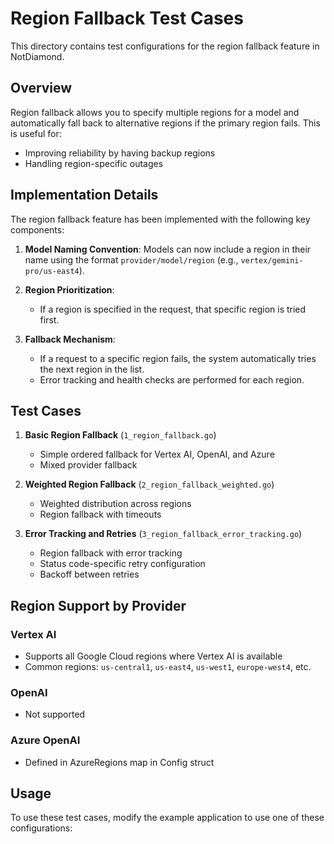 # Region Fallback Test Cases

This directory contains test configurations for the region fallback feature in NotDiamond.

## Overview

Region fallback allows you to specify multiple regions for a model and automatically fall back to alternative regions if the primary region fails. This is useful for:

- Improving reliability by having backup regions
- Handling region-specific outages

## Implementation Details

The region fallback feature has been implemented with the following key components:

1. **Model Naming Convention**: Models can now include a region in their name using the format `provider/model/region` (e.g., `vertex/gemini-pro/us-east4`).

2. **Region Prioritization**:

   - If a region is specified in the request, that specific region is tried first.

3. **Fallback Mechanism**:
   - If a request to a specific region fails, the system automatically tries the next region in the list.
   - Error tracking and health checks are performed for each region.

## Test Cases

1. **Basic Region Fallback** (`1_region_fallback.go`)

   - Simple ordered fallback for Vertex AI, OpenAI, and Azure
   - Mixed provider fallback

2. **Weighted Region Fallback** (`2_region_fallback_weighted.go`)

   - Weighted distribution across regions
   - Region fallback with timeouts

3. **Error Tracking and Retries** (`3_region_fallback_error_tracking.go`)
   - Region fallback with error tracking
   - Status code-specific retry configuration
   - Backoff between retries

## Region Support by Provider

### Vertex AI

- Supports all Google Cloud regions where Vertex AI is available
- Common regions: `us-central1`, `us-east4`, `us-west1`, `europe-west4`, etc.

### OpenAI

- Not supported

### Azure OpenAI

- Defined in AzureRegions map in Config struct

## Usage

To use these test cases, modify the example application to use one of these configurations:
